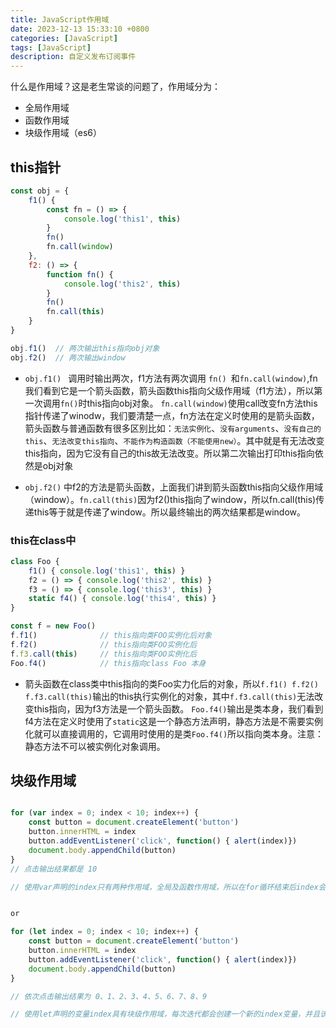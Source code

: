 ```yaml
---
title: JavaScript作用域
date: 2023-12-13 15:33:10 +0800
categories: [JavaScript]
tags: [JavaScript]
description: 自定义发布订阅事件
---
```


什么是作用域？这是老生常谈的问题了，作用域分为：
- 全局作用域
- 函数作用域
- 块级作用域（es6）

## this指针
```js
const obj = {
    f1() {
        const fn = () => {
            console.log('this1', this)
        }
        fn()
        fn.call(window)
    },
    f2: () => {
        function fn() {
            console.log('this2', this) 
        }
        fn()
        fn.call(this)
    }
}

obj.f1()  // 两次输出this指向obj对象
obj.f2()  // 两次输出window
```

- `obj.f1() ` 调用时输出两次，f1方法有两次调用 `fn() `和`fn.call(window)`,fn我们看到它是一个箭头函数，箭头函数this指向父级作用域（f1方法），所以第一次调用`fn()`时this指向obj对象。
`fn.call(window)`使用call改变fn方法this指针传递了winodw，我们要清楚一点，fn方法在定义时使用的是箭头函数，箭头函数与普通函数有很多区别比如：`无法实例化`、`没有arguments`、`没有自己的this`、`无法改变this指向`、`不能作为构造函数（不能使用new）`。其中就是有无法改变this指向，因为它没有自己的this故无法改变。所以第二次输出打印this指向依然是obj对象

- `obj.f2()` 中f2的方法是箭头函数，上面我们讲到箭头函数this指向父级作用域（window）。`fn.call(this)`因为f2()this指向了window，所以fn.call(this)传递this等于就是传递了window。所以最终输出的两次结果都是window。


### this在class中
```js
class Foo {
    f1() { console.log('this1', this) }
    f2 = () => { console.log('this2', this) }
    f3 = () => { console.log('this3', this) }
    static f4() { console.log('this4', this) }
}

const f = new Foo()
f.f1()              // this指向类FOO实例化后对象
f.f2()              // this指向类FOO实例化后
f.f3.call(this)     // this指向类FOO实例化后
Foo.f4()            // this指向class Foo 本身
```
- 箭头函数在class类中this指向的类Foo实力化后的对象，所以`f.f1() f.f2() f.f3.call(this)`输出的this执行实例化的对象，其中`f.f3.call(this)`无法改变this指向，因为f3方法是一个箭头函数。
`Foo.f4()`输出是类本身，我们看到f4方法在定义时使用了`static`这是一个静态方法声明，静态方法是不需要实例化就可以直接调用的，它调用时使用的是类`Foo.f4()`所以指向类本身。注意：静态方法不可以被实例化对象调用。


## 块级作用域
``` js

for (var index = 0; index < 10; index++) {
    const button = document.createElement('button')
    button.innerHTML = index
    button.addEventListener('click', function() { alert(index)})
    document.body.appendChild(button)
}
// 点击输出结果都是 10

// 使用var声明的index只有两种作用域，全局及函数作用域，所以在for循环结束后index会累积加到10，alert弹出时取值10


or

for (let index = 0; index < 10; index++) {
    const button = document.createElement('button')
    button.innerHTML = index
    button.addEventListener('click', function() { alert(index)})
    document.body.appendChild(button)
}

// 依次点击输出结果为 0、1、2、3、4、5、6、7、8、9

// 使用let声明的变量index具有块级作用域，每次迭代都会创建一个新的index变量，并且该变量会被绑定到当前块级作用域。因此，每个按钮的点击事件都会捕获到相应迭代时的index值。

```